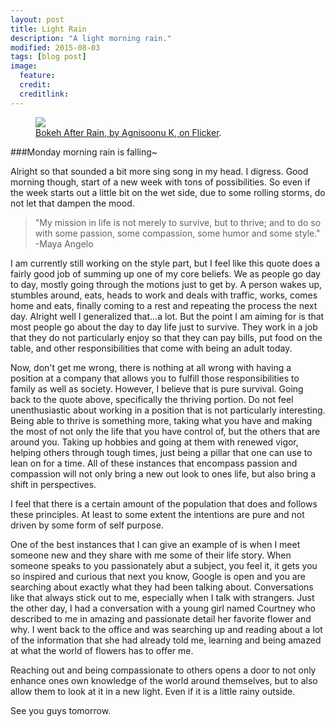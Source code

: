 ```yaml
---
layout: post
title: Light Rain
description: "A light morning rain."
modified: 2015-08-03
tags: [blog post]
image:
  feature:
  credit:
  creditlink:
---
```


<figure>
	<a href="https://farm4.staticflickr.com/3314/3272021530_d0521637e4_z.jpg"><img src="https://farm4.staticflickr.com/3314/3272021530_d0521637e4_z.jpg"></a>
	<figcaption><a href="https://flic.kr/p/5Z8Y1j" title="Bokeh After Rain, by Agnisoonu K, on Flicker">Bokeh After Rain, by Agnisoonu K, on Flicker</a>.</figcaption>
</figure>


###Monday morning rain is falling~

Alright so that sounded a bit more sing song in my head. I digress. Good morning though, start of a new week with tons of possibilities.  So even if the week starts out a little bit on the wet side, due to some rolling storms, do not let that dampen the mood.

> "My mission in life is not merely to survive, but to thrive; and to do so with some passion, some compassion, some humor and some style." -Maya Angelo

I am currently still working on the style part, but I feel like this quote does a fairly good job of summing up one of my core beliefs. We as people go day to day, mostly going through the motions just to get by. A person wakes up, stumbles around, eats, heads to work and deals with traffic, works, comes home and eats, finally coming to a rest and repeating the process the next day. Alright well I generalized that...a lot. But the point I am aiming for is that most people go about the day to day life just to survive. They work in a job that they do not particularly enjoy so that they can pay bills, put food on the table, and other responsibilities that come with being an adult today.

Now, don't get me wrong, there is nothing at all wrong with having a position at a company that allows you to fulfill those responsibilities to family as well as society. However, I believe that is pure survival. Going back to the quote above, specifically the thriving portion. Do not feel unenthusiastic about working in a position that is not particularly interesting. Being able to thrive is something more, taking what you have and making the most of not only the life that you have control of, but the others that are around you. Taking up hobbies and going at them with renewed vigor, helping others through tough times, just being a pillar that one can use to lean on for a time. All of these instances that encompass passion and compassion will not only bring a new out look to ones life, but also bring a shift in perspectives.

I feel that there is a certain amount of the population that does and follows these principles. At least to some extent the intentions are pure and not driven by some form of self purpose. 

One of the best instances that I can give an example of is when I meet someone new and they share with me some of their life story. When someone speaks to you passionately abut a subject, you feel it, it gets you so inspired and curious that next you know, Google is open and you are searching about exactly what they had been talking about. Conversations like that always stick out to me, especially when I talk with strangers. Just the other day, I had a conversation with a young girl named Courtney who described to me in amazing and passionate detail her favorite flower and why. I went back to the office and was searching up and reading about a lot of the information that she had already told me, learning and being amazed at what the world of flowers has to offer me.

Reaching out and being compassionate to others opens a door to not only enhance ones own knowledge of the world around themselves, but to also allow them to look at it in a new light. Even if it is a little rainy outside.

See you guys tomorrow.

